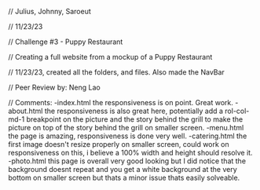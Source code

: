 // Julius, Johnny, Saroeut 

 // 11/23/23

 // Challenge #3 - Puppy Restaurant

 // Creating a full website from a mockup of a Puppy Restaurant

 // 11/23/23, created all the folders, and files. Also made the NavBar

// Peer Review by: Neng Lao

// Comments: 
-index.html the responsiveness is on point. Great work.
-about.html the responsiveness is also great here, potentially add a rol-col-md-1 breakpoint on the picture and the story behind the grill to make the picture on top of the story behind the grill on smaller screen.
-menu.html the page is amazing, responsiveness is done very well.
-catering.html the first image doesn't resize properly on smaller screen, could work on responsiveness on this, i believe a 100% width and height should resolve it.
-photo.html this page is overall very good looking but I did notice that the background doesnt repeat and you get a white background at the very bottom on smaller screen but thats a minor issue thats easily solveable.
